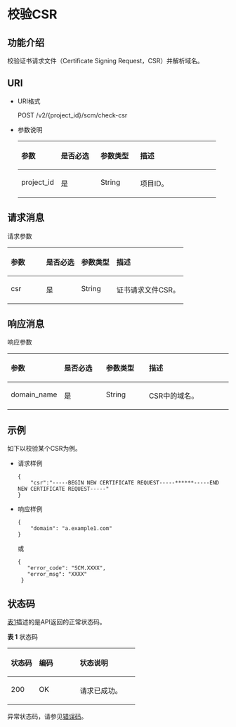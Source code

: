 # 校验CSR<a name="scm_02_0021"></a>

## 功能介绍<a name="zh-cn_topic_0000001122898803_s1731a14fb0144c79bf0fa90c694f34f7"></a>

校验证书请求文件（Certificate Signing Request，CSR）并解析域名。

## URI<a name="zh-cn_topic_0000001122898803_se70c3e5518a04f60b06032524dddfef4"></a>

-   URI格式

    POST /v2/\{project\_id\}/scm/check-csr

-   参数说明

    <a name="zh-cn_topic_0000001122898803_t982da1e0196d4ec1a28d1fbff2cc8191"></a>
    <table><thead align="left"><tr id="zh-cn_topic_0000001122898803_r6e963322c1e740d181726d2f0e91df5a"><th class="cellrowborder" valign="top" width="20%" id="mcps1.1.5.1.1"><p id="zh-cn_topic_0000001122898803_a3b5bbe5a7f644fd3a74cecbfb3f7ed60"><a name="zh-cn_topic_0000001122898803_a3b5bbe5a7f644fd3a74cecbfb3f7ed60"></a><a name="zh-cn_topic_0000001122898803_a3b5bbe5a7f644fd3a74cecbfb3f7ed60"></a>参数</p>
    </th>
    <th class="cellrowborder" valign="top" width="20%" id="mcps1.1.5.1.2"><p id="zh-cn_topic_0000001122898803_p84171140153917"><a name="zh-cn_topic_0000001122898803_p84171140153917"></a><a name="zh-cn_topic_0000001122898803_p84171140153917"></a>是否必选</p>
    </th>
    <th class="cellrowborder" valign="top" width="20%" id="mcps1.1.5.1.3"><p id="zh-cn_topic_0000001122898803_p1859883763913"><a name="zh-cn_topic_0000001122898803_p1859883763913"></a><a name="zh-cn_topic_0000001122898803_p1859883763913"></a>参数类型</p>
    </th>
    <th class="cellrowborder" valign="top" width="40%" id="mcps1.1.5.1.4"><p id="zh-cn_topic_0000001122898803_a6bb6f1fe56a2454982832e8d56d354d8"><a name="zh-cn_topic_0000001122898803_a6bb6f1fe56a2454982832e8d56d354d8"></a><a name="zh-cn_topic_0000001122898803_a6bb6f1fe56a2454982832e8d56d354d8"></a>描述</p>
    </th>
    </tr>
    </thead>
    <tbody><tr id="zh-cn_topic_0000001122898803_r69bf37b65d3f446eab7b3f4d1b2fcec0"><td class="cellrowborder" valign="top" width="20%" headers="mcps1.1.5.1.1 "><p id="zh-cn_topic_0000001122898803_ae42d73592f58424ea93a11e52d2478dd"><a name="zh-cn_topic_0000001122898803_ae42d73592f58424ea93a11e52d2478dd"></a><a name="zh-cn_topic_0000001122898803_ae42d73592f58424ea93a11e52d2478dd"></a>project_id</p>
    </td>
    <td class="cellrowborder" valign="top" width="20%" headers="mcps1.1.5.1.2 "><p id="zh-cn_topic_0000001122898803_p154181440173917"><a name="zh-cn_topic_0000001122898803_p154181440173917"></a><a name="zh-cn_topic_0000001122898803_p154181440173917"></a>是</p>
    </td>
    <td class="cellrowborder" valign="top" width="20%" headers="mcps1.1.5.1.3 "><p id="zh-cn_topic_0000001122898803_p4599537193912"><a name="zh-cn_topic_0000001122898803_p4599537193912"></a><a name="zh-cn_topic_0000001122898803_p4599537193912"></a>String</p>
    </td>
    <td class="cellrowborder" valign="top" width="40%" headers="mcps1.1.5.1.4 "><p id="zh-cn_topic_0000001122898803_a1314869d2dc147b38461e037d622f7b4"><a name="zh-cn_topic_0000001122898803_a1314869d2dc147b38461e037d622f7b4"></a><a name="zh-cn_topic_0000001122898803_a1314869d2dc147b38461e037d622f7b4"></a>项目ID。</p>
    </td>
    </tr>
    </tbody>
    </table>


## 请求消息<a name="zh-cn_topic_0000001122898803_seb7b7901701247fab30a59b76f1c7f93"></a>

请求参数

<a name="zh-cn_topic_0000001122898803_table46221022101230"></a>
<table><thead align="left"><tr id="zh-cn_topic_0000001122898803_row9315574101230"><th class="cellrowborder" valign="top" width="20%" id="mcps1.1.5.1.1"><p id="zh-cn_topic_0000001122898803_p16364058101230"><a name="zh-cn_topic_0000001122898803_p16364058101230"></a><a name="zh-cn_topic_0000001122898803_p16364058101230"></a>参数</p>
</th>
<th class="cellrowborder" valign="top" width="20%" id="mcps1.1.5.1.2"><p id="zh-cn_topic_0000001122898803_p18681345203916"><a name="zh-cn_topic_0000001122898803_p18681345203916"></a><a name="zh-cn_topic_0000001122898803_p18681345203916"></a>是否必选</p>
</th>
<th class="cellrowborder" valign="top" width="20%" id="mcps1.1.5.1.3"><p id="zh-cn_topic_0000001122898803_p14956439391"><a name="zh-cn_topic_0000001122898803_p14956439391"></a><a name="zh-cn_topic_0000001122898803_p14956439391"></a>参数类型</p>
</th>
<th class="cellrowborder" valign="top" width="40%" id="mcps1.1.5.1.4"><p id="zh-cn_topic_0000001122898803_p28146304101230"><a name="zh-cn_topic_0000001122898803_p28146304101230"></a><a name="zh-cn_topic_0000001122898803_p28146304101230"></a>描述</p>
</th>
</tr>
</thead>
<tbody><tr id="zh-cn_topic_0000001122898803_row2638193101722"><td class="cellrowborder" valign="top" width="20%" headers="mcps1.1.5.1.1 "><p id="zh-cn_topic_0000001122898803_p4481944111821"><a name="zh-cn_topic_0000001122898803_p4481944111821"></a><a name="zh-cn_topic_0000001122898803_p4481944111821"></a>csr</p>
</td>
<td class="cellrowborder" valign="top" width="20%" headers="mcps1.1.5.1.2 "><p id="zh-cn_topic_0000001122898803_p1686844510399"><a name="zh-cn_topic_0000001122898803_p1686844510399"></a><a name="zh-cn_topic_0000001122898803_p1686844510399"></a>是</p>
</td>
<td class="cellrowborder" valign="top" width="20%" headers="mcps1.1.5.1.3 "><p id="zh-cn_topic_0000001122898803_p99512431398"><a name="zh-cn_topic_0000001122898803_p99512431398"></a><a name="zh-cn_topic_0000001122898803_p99512431398"></a>String</p>
</td>
<td class="cellrowborder" valign="top" width="40%" headers="mcps1.1.5.1.4 "><p id="zh-cn_topic_0000001122898803_p1164514065313"><a name="zh-cn_topic_0000001122898803_p1164514065313"></a><a name="zh-cn_topic_0000001122898803_p1164514065313"></a>证书请求文件CSR。</p>
</td>
</tr>
</tbody>
</table>

## 响应消息<a name="zh-cn_topic_0000001122898803_sfadd53a5f4714e8f87811818d62d0296"></a>

响应参数

<a name="zh-cn_topic_0000001122898803_t98d238e10953421e84a073707024c329"></a>
<table><thead align="left"><tr id="zh-cn_topic_0000001122898803_r144a2c52c5054c6d9243eb2ef3875a21"><th class="cellrowborder" valign="top" width="20%" id="mcps1.1.5.1.1"><p id="zh-cn_topic_0000001122898803_a9156e0b03f054d4e8547e0787f88a51b"><a name="zh-cn_topic_0000001122898803_a9156e0b03f054d4e8547e0787f88a51b"></a><a name="zh-cn_topic_0000001122898803_a9156e0b03f054d4e8547e0787f88a51b"></a>参数</p>
</th>
<th class="cellrowborder" valign="top" width="20%" id="mcps1.1.5.1.2"><p id="zh-cn_topic_0000001122898803_p58822546391"><a name="zh-cn_topic_0000001122898803_p58822546391"></a><a name="zh-cn_topic_0000001122898803_p58822546391"></a>是否必选</p>
</th>
<th class="cellrowborder" valign="top" width="20%" id="mcps1.1.5.1.3"><p id="zh-cn_topic_0000001122898803_p62425293914"><a name="zh-cn_topic_0000001122898803_p62425293914"></a><a name="zh-cn_topic_0000001122898803_p62425293914"></a>参数类型</p>
</th>
<th class="cellrowborder" valign="top" width="40%" id="mcps1.1.5.1.4"><p id="zh-cn_topic_0000001122898803_a0097000016b14857972b7929bcaaa038"><a name="zh-cn_topic_0000001122898803_a0097000016b14857972b7929bcaaa038"></a><a name="zh-cn_topic_0000001122898803_a0097000016b14857972b7929bcaaa038"></a>描述</p>
</th>
</tr>
</thead>
<tbody><tr id="zh-cn_topic_0000001122898803_rf212a916c502452a8e151eba2f118272"><td class="cellrowborder" valign="top" width="20%" headers="mcps1.1.5.1.1 "><p id="zh-cn_topic_0000001122898803_p7216853205314"><a name="zh-cn_topic_0000001122898803_p7216853205314"></a><a name="zh-cn_topic_0000001122898803_p7216853205314"></a>domain_name</p>
</td>
<td class="cellrowborder" valign="top" width="20%" headers="mcps1.1.5.1.2 "><p id="zh-cn_topic_0000001122898803_p158821154113914"><a name="zh-cn_topic_0000001122898803_p158821154113914"></a><a name="zh-cn_topic_0000001122898803_p158821154113914"></a>是</p>
</td>
<td class="cellrowborder" valign="top" width="20%" headers="mcps1.1.5.1.3 "><p id="zh-cn_topic_0000001122898803_p1024185212397"><a name="zh-cn_topic_0000001122898803_p1024185212397"></a><a name="zh-cn_topic_0000001122898803_p1024185212397"></a>String</p>
</td>
<td class="cellrowborder" valign="top" width="40%" headers="mcps1.1.5.1.4 "><p id="zh-cn_topic_0000001122898803_p61101369111935"><a name="zh-cn_topic_0000001122898803_p61101369111935"></a><a name="zh-cn_topic_0000001122898803_p61101369111935"></a>CSR中的域名。</p>
</td>
</tr>
</tbody>
</table>

## 示例<a name="zh-cn_topic_0000001122898803_section1683920202720"></a>

如下以校验某个CSR为例。

-   请求样例

    ```
    {
        "csr":"-----BEGIN NEW CERTIFICATE REQUEST-----******-----END NEW CERTIFICATE REQUEST-----"
    }
    ```

-   响应样例

    ```
    {
        "domain": "a.example1.com"
    }
    ```

    或

    ```
    { 
       "error_code": "SCM.XXXX",  
       "error_msg": "XXXX"   
     }
    ```


## 状态码<a name="zh-cn_topic_0000001122898803_section12126152083712"></a>

[表1](#zh-cn_topic_0000001122898803_scm_02_0014_zh-cn_topic_0079615001_table20596071)描述的是API返回的正常状态码。

**表 1**  状态码

<a name="zh-cn_topic_0000001122898803_scm_02_0014_zh-cn_topic_0079615001_table20596071"></a>
<table><thead align="left"><tr id="zh-cn_topic_0000001122898803_scm_02_0014_zh-cn_topic_0079615001_row9746163"><th class="cellrowborder" valign="top" width="22%" id="mcps1.2.4.1.1"><p id="zh-cn_topic_0000001122898803_scm_02_0014_p57545694203043"><a name="zh-cn_topic_0000001122898803_scm_02_0014_p57545694203043"></a><a name="zh-cn_topic_0000001122898803_scm_02_0014_p57545694203043"></a>状态码</p>
</th>
<th class="cellrowborder" valign="top" width="32%" id="mcps1.2.4.1.2"><p id="zh-cn_topic_0000001122898803_scm_02_0014_p4531342288"><a name="zh-cn_topic_0000001122898803_scm_02_0014_p4531342288"></a><a name="zh-cn_topic_0000001122898803_scm_02_0014_p4531342288"></a>编码</p>
</th>
<th class="cellrowborder" valign="top" width="46%" id="mcps1.2.4.1.3"><p id="zh-cn_topic_0000001122898803_scm_02_0014_p30689603203043"><a name="zh-cn_topic_0000001122898803_scm_02_0014_p30689603203043"></a><a name="zh-cn_topic_0000001122898803_scm_02_0014_p30689603203043"></a>状态说明</p>
</th>
</tr>
</thead>
<tbody><tr id="zh-cn_topic_0000001122898803_scm_02_0014_zh-cn_topic_0079615001_row48621261"><td class="cellrowborder" valign="top" width="22%" headers="mcps1.2.4.1.1 "><p id="zh-cn_topic_0000001122898803_scm_02_0014_zh-cn_topic_0079615001_p46008046"><a name="zh-cn_topic_0000001122898803_scm_02_0014_zh-cn_topic_0079615001_p46008046"></a><a name="zh-cn_topic_0000001122898803_scm_02_0014_zh-cn_topic_0079615001_p46008046"></a>200</p>
</td>
<td class="cellrowborder" valign="top" width="32%" headers="mcps1.2.4.1.2 "><p id="zh-cn_topic_0000001122898803_scm_02_0014_p7538425819"><a name="zh-cn_topic_0000001122898803_scm_02_0014_p7538425819"></a><a name="zh-cn_topic_0000001122898803_scm_02_0014_p7538425819"></a>OK</p>
</td>
<td class="cellrowborder" valign="top" width="46%" headers="mcps1.2.4.1.3 "><p id="zh-cn_topic_0000001122898803_scm_02_0014_zh-cn_topic_0079615001_p35664277"><a name="zh-cn_topic_0000001122898803_scm_02_0014_zh-cn_topic_0079615001_p35664277"></a><a name="zh-cn_topic_0000001122898803_scm_02_0014_zh-cn_topic_0079615001_p35664277"></a>请求已成功。</p>
</td>
</tr>
</tbody>
</table>

异常状态码，请参见[错误码](https://support.huaweicloud.com/api-scm/ErrorCode.html)。

